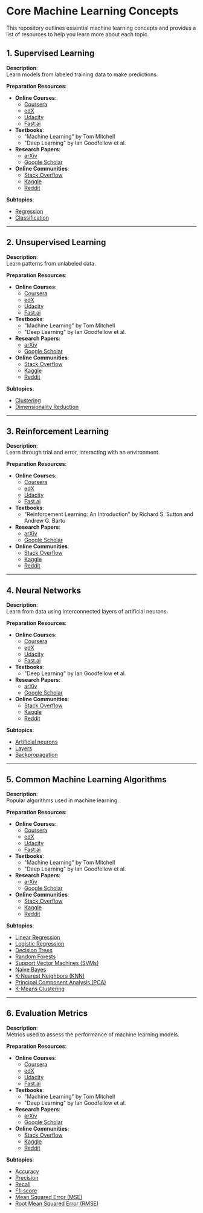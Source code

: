 # Core Machine Learning Concepts

This repository outlines essential machine learning concepts and provides a list of resources to help you learn more about each topic.

## 1. Supervised Learning
**Description**:  
Learn models from labeled training data to make predictions.

**Preparation Resources**:
- **Online Courses**:
  - [Coursera](https://www.coursera.org/learn/machine-learning)
  - [edX](https://www.edx.org/)
  - [Udacity](https://www.udacity.com/)
  - [Fast.ai](https://www.fast.ai/)
- **Textbooks**:
  - "Machine Learning" by Tom Mitchell
  - "Deep Learning" by Ian Goodfellow et al.
- **Research Papers**:
  - [arXiv](https://arxiv.org/)
  - [Google Scholar](https://scholar.google.com/)
- **Online Communities**:
  - [Stack Overflow](https://stackoverflow.com/)
  - [Kaggle](https://www.kaggle.com/)
  - [Reddit](https://www.reddit.com/)

**Subtopics**:
- [Regression](#)  
- [Classification](#)

---

## 2. Unsupervised Learning
**Description**:  
Learn patterns from unlabeled data.

**Preparation Resources**:
- **Online Courses**:
  - [Coursera](https://www.coursera.org/learn/machine-learning)
  - [edX](https://www.edx.org/)
  - [Udacity](https://www.udacity.com/)
  - [Fast.ai](https://www.fast.ai/)
- **Textbooks**:
  - "Machine Learning" by Tom Mitchell
  - "Deep Learning" by Ian Goodfellow et al.
- **Research Papers**:
  - [arXiv](https://arxiv.org/)
  - [Google Scholar](https://scholar.google.com/)
- **Online Communities**:
  - [Stack Overflow](https://stackoverflow.com/)
  - [Kaggle](https://www.kaggle.com/)
  - [Reddit](https://www.reddit.com/)

**Subtopics**:
- [Clustering](#)  
- [Dimensionality Reduction](#)

---

## 3. Reinforcement Learning
**Description**:  
Learn through trial and error, interacting with an environment.

**Preparation Resources**:
- **Online Courses**:
  - [Coursera](https://www.coursera.org/learn/machine-learning)
  - [edX](https://www.edx.org/)
  - [Udacity](https://www.udacity.com/)
  - [Fast.ai](https://www.fast.ai/)
- **Textbooks**:
  - "Reinforcement Learning: An Introduction" by Richard S. Sutton and Andrew G. Barto
- **Research Papers**:
  - [arXiv](https://arxiv.org/)
  - [Google Scholar](https://scholar.google.com/)
- **Online Communities**:
  - [Stack Overflow](https://stackoverflow.com/)
  - [Kaggle](https://www.kaggle.com/)
  - [Reddit](https://www.reddit.com/)

---

## 4. Neural Networks
**Description**:  
Learn from data using interconnected layers of artificial neurons.

**Preparation Resources**:
- **Online Courses**:
  - [Coursera](https://www.coursera.org/learn/machine-learning)
  - [edX](https://www.edx.org/)
  - [Udacity](https://www.udacity.com/)
  - [Fast.ai](https://www.fast.ai/)
- **Textbooks**:
  - "Deep Learning" by Ian Goodfellow et al.
- **Research Papers**:
  - [arXiv](https://arxiv.org/)
  - [Google Scholar](https://scholar.google.com/)
- **Online Communities**:
  - [Stack Overflow](https://stackoverflow.com/)
  - [Kaggle](https://www.kaggle.com/)
  - [Reddit](https://www.reddit.com/)

**Subtopics**:
- [Artificial neurons](#)  
- [Layers](#)  
- [Backpropagation](#)

---

## 5. Common Machine Learning Algorithms
**Description**:  
Popular algorithms used in machine learning.

**Preparation Resources**:
- **Online Courses**:
  - [Coursera](https://www.coursera.org/learn/machine-learning)
  - [edX](https://www.edx.org/)
  - [Udacity](https://www.udacity.com/)
  - [Fast.ai](https://www.fast.ai/)
- **Textbooks**:
  - "Machine Learning" by Tom Mitchell
  - "Deep Learning" by Ian Goodfellow et al.
- **Research Papers**:
  - [arXiv](https://arxiv.org/)
  - [Google Scholar](https://scholar.google.com/)
- **Online Communities**:
  - [Stack Overflow](https://stackoverflow.com/)
  - [Kaggle](https://www.kaggle.com/)
  - [Reddit](https://www.reddit.com/)

**Subtopics**:
- [Linear Regression](#)  
- [Logistic Regression](#)  
- [Decision Trees](#)  
- [Random Forests](#)  
- [Support Vector Machines (SVMs)](#)  
- [Naive Bayes](#)  
- [K-Nearest Neighbors (KNN)](#)  
- [Principal Component Analysis (PCA)](#)  
- [K-Means Clustering](#)

---

## 6. Evaluation Metrics
**Description**:  
Metrics used to assess the performance of machine learning models.

**Preparation Resources**:
- **Online Courses**:
  - [Coursera](https://www.coursera.org/learn/machine-learning)
  - [edX](https://www.edx.org/)
  - [Udacity](https://www.udacity.com/)
  - [Fast.ai](https://www.fast.ai/)
- **Textbooks**:
  - "Machine Learning" by Tom Mitchell
  - "Deep Learning" by Ian Goodfellow et al.
- **Research Papers**:
  - [arXiv](https://arxiv.org/)
  - [Google Scholar](https://scholar.google.com/)
- **Online Communities**:
  - [Stack Overflow](https://stackoverflow.com/)
  - [Kaggle](https://www.kaggle.com/)
  - [Reddit](https://www.reddit.com/)

**Subtopics**:
- [Accuracy](#)  
- [Precision](#)  
- [Recall](#)  
- [F1-score](#)  
- [Mean Squared Error (MSE)](#)  
- [Root Mean Squared Error (RMSE)](#)
